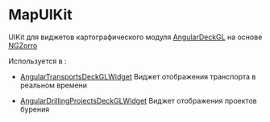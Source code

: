 # MapUIKit

UIKit для виджетов картографического модуля [AngularDeckGL](https://github.com/MrAmperage/AngularDeckGL) на основе [NGZorro](https://ng.ant.design/docs/introduce/en)

Используется в :

- [AngularTransportsDeckGLWidget](https://github.com/MrAmperage/AngularTransportsDeckGLWidget) Виджет отображения транспорта в реальном времени

- [AngularDrillingProjectsDeckGLWidget](https://github.com/MrAmperage/AngularDrillingProjectsDeckGLWidget) Виджет отображения проектов бурения

